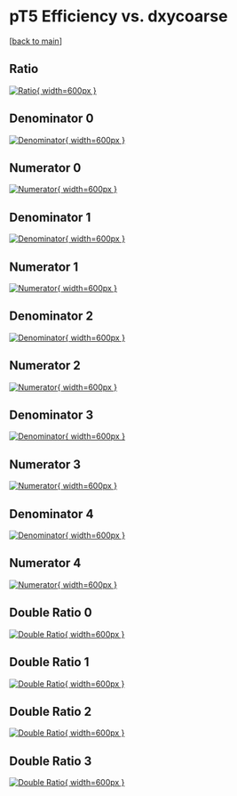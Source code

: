 # pT5 Efficiency vs. dxycoarse

[[back to main](./)]



## Ratio

[![Ratio](../mtv/var/pT5_vtr_11_0_eff_dxycoarse.png){ width=600px }](../mtv/var/pT5_vtr_11_0_eff_dxycoarse.pdf)

## Denominator 0

[![Denominator](../mtv/den/pT5_vtr_11_0_eff_dxycoarse_den0.png){ width=600px }](../mtv/den/pT5_vtr_11_0_eff_dxycoarse_den0.pdf)

## Numerator 0

[![Numerator](../mtv/num/pT5_vtr_11_0_eff_dxycoarse_num0.png){ width=600px }](../mtv/num/pT5_vtr_11_0_eff_dxycoarse_num0.pdf)

## Denominator 1

[![Denominator](../mtv/den/pT5_vtr_11_0_eff_dxycoarse_den1.png){ width=600px }](../mtv/den/pT5_vtr_11_0_eff_dxycoarse_den1.pdf)

## Numerator 1

[![Numerator](../mtv/num/pT5_vtr_11_0_eff_dxycoarse_num1.png){ width=600px }](../mtv/num/pT5_vtr_11_0_eff_dxycoarse_num1.pdf)

## Denominator 2

[![Denominator](../mtv/den/pT5_vtr_11_0_eff_dxycoarse_den2.png){ width=600px }](../mtv/den/pT5_vtr_11_0_eff_dxycoarse_den2.pdf)

## Numerator 2

[![Numerator](../mtv/num/pT5_vtr_11_0_eff_dxycoarse_num2.png){ width=600px }](../mtv/num/pT5_vtr_11_0_eff_dxycoarse_num2.pdf)

## Denominator 3

[![Denominator](../mtv/den/pT5_vtr_11_0_eff_dxycoarse_den3.png){ width=600px }](../mtv/den/pT5_vtr_11_0_eff_dxycoarse_den3.pdf)

## Numerator 3

[![Numerator](../mtv/num/pT5_vtr_11_0_eff_dxycoarse_num3.png){ width=600px }](../mtv/num/pT5_vtr_11_0_eff_dxycoarse_num3.pdf)

## Denominator 4

[![Denominator](../mtv/den/pT5_vtr_11_0_eff_dxycoarse_den4.png){ width=600px }](../mtv/den/pT5_vtr_11_0_eff_dxycoarse_den4.pdf)

## Numerator 4

[![Numerator](../mtv/num/pT5_vtr_11_0_eff_dxycoarse_num4.png){ width=600px }](../mtv/num/pT5_vtr_11_0_eff_dxycoarse_num4.pdf)

## Double Ratio 0

[![Double Ratio](../mtv/ratio/pT5_vtr_11_0_eff_dxycoarse_ratio0.png){ width=600px }](../mtv/ratio/pT5_vtr_11_0_eff_dxycoarse_ratio0.pdf)

## Double Ratio 1

[![Double Ratio](../mtv/ratio/pT5_vtr_11_0_eff_dxycoarse_ratio1.png){ width=600px }](../mtv/ratio/pT5_vtr_11_0_eff_dxycoarse_ratio1.pdf)

## Double Ratio 2

[![Double Ratio](../mtv/ratio/pT5_vtr_11_0_eff_dxycoarse_ratio2.png){ width=600px }](../mtv/ratio/pT5_vtr_11_0_eff_dxycoarse_ratio2.pdf)

## Double Ratio 3

[![Double Ratio](../mtv/ratio/pT5_vtr_11_0_eff_dxycoarse_ratio3.png){ width=600px }](../mtv/ratio/pT5_vtr_11_0_eff_dxycoarse_ratio3.pdf)

